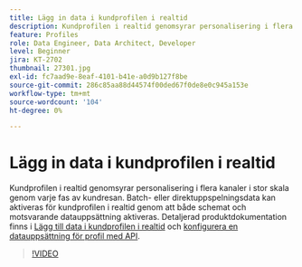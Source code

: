 ```yaml
---
title: Lägg in data i kundprofilen i realtid
description: Kundprofilen i realtid genomsyrar personalisering i flera kanaler i stor skala genom varje fas av kundresan. Batch- eller direktuppspelningsdata kan aktiveras för kundprofilen i realtid genom att både schemat och motsvarande datauppsättning aktiveras.
feature: Profiles
role: Data Engineer, Data Architect, Developer
level: Beginner
jira: KT-2702
thumbnail: 27301.jpg
exl-id: fc7aad9e-8eaf-4101-b41e-a0d9b127f8be
source-git-commit: 286c85aa88d44574f00ded67f0de8e0c945a153e
workflow-type: tm+mt
source-wordcount: '104'
ht-degree: 0%

---
```


# Lägg in data i kundprofilen i realtid

Kundprofilen i realtid genomsyrar personalisering i flera kanaler i stor skala genom varje fas av kundresan. Batch- eller direktuppspelningsdata kan aktiveras för kundprofilen i realtid genom att både schemat och motsvarande datauppsättning aktiveras. Detaljerad produktdokumentation finns i [Lägg till data i kundprofilen i realtid](https://experienceleague.adobe.com/docs/experience-platform/profile/tutorials/add-profile-data.html?lang=sv-SE) och [konfigurera en datauppsättning för profil med API](https://experienceleague.adobe.com/docs/experience-platform/profile/tutorials/dataset-configuration.html?lang=sv-SE).

>[!VIDEO](https://video.tv.adobe.com/v/27301?learn=on&enablevpops)
